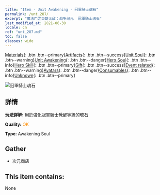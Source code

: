 ```yaml
---
title: "Item - Unit Awakening - 冠軍騎士魂石"
permalink: /unt_287/
excerpt: "魔法门之英雄无敌：战争纪元  冠軍騎士魂石"
last_modified_at: 2021-06-30
locale: cn
ref: "unt_287.md"
toc: false
classes: wide
---
```

 [Materials](/ItemsCN/){: .btn .btn--primary}[Artifacts](/ItemsCN/Artifacts/){: .btn .btn--success}[Unit Soul](/ItemsCN/UnitSoul/){: .btn .btn--warning}[Unit Awakening](/ItemsCN/UnitAwakening/){: .btn .btn--danger}[Hero Soul](/ItemsCN/HeroSoul/){: .btn .btn--info}[Hero Skill](/ItemsCN/HeroSkill/){: .btn .btn--primary}[Gift](/ItemsCN/Gift/){: .btn .btn--success}[Event related](/ItemsCN/Events/){: .btn .btn--warning}[Avatars](/ItemsCN/Avatars/){: .btn .btn--danger}[Consumables](/ItemsCN/Consumables/){: .btn .btn--info}[Unknown](/ItemsCN/Unknown/){: .btn .btn--primary}

 ![冠軍騎士魂石](/images/u/tia_qishi.jpg)

## 詳情
 **玩法詳解:** 用於強化冠軍騎士覺醒等級的魂石

 **Quality:** <span style="color: #FF8C00">OK</span>

 **Type:** Awakening Soul

## Gather

*    次元商店 

## This item contains:

  None

